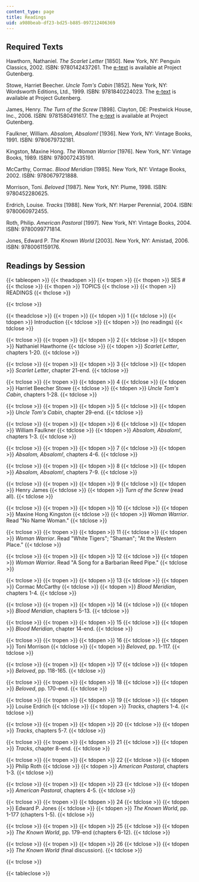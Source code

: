 ```yaml
---
content_type: page
title: Readings
uid: a980beab-df23-bd25-b885-097212406369
---
```


Required Texts
--------------

Hawthorn, Nathaniel. _The Scarlet Letter_ \[1850\]. New York, NY: Penguin Classics, 2002. ISBN: 9780142437261. The [e-text](http://www.gutenberg.org/etext/33) is available at Project Gutenberg.

Stowe, Harriet Beecher. _Uncle Tom's Cabin_ \[1852\]. New York, NY: Wordsworth Editions, Ltd., 1999. ISBN: 9781840224023. The [e-text](http://www.gutenberg.org/etext/203) is available at Project Gutenberg.

James, Henry. _The Turn of the Screw_ \[1898\]. Clayton, DE: Prestwick House, Inc., 2006. ISBN: 9781580491617. The [e-text](http://www.gutenberg.org/etext/209) is available at Project Gutenberg.

Faulkner, William. _Absalom, Absalom!_ \[1936\]. New York, NY: Vintage Books, 1991. ISBN: 9780679732181.

Kingston, Maxine Hong. _The Woman Warrior_ \[1976\]. New York, NY: Vintage Books, 1989. ISBN: 9780072435191.

McCarthy, Cormac. _Blood Meridian_ \[1985\]. New York, NY: Vintage Books, 2002. ISBN: 9780679721888.

Morrison, Toni. _Beloved_ \[1987\]. New York, NY: Plume, 1998. ISBN: 9780452280625.

Erdrich, Louise. _Tracks_ \[1988\]. New York, NY: Harper Perennial, 2004. ISBN: 9780060972455.

Roth, Philip. _American Pastoral_ \[1997\]. New York, NY: Vintage Books, 2004. ISBN: 9780099771814.

Jones, Edward P. _The Known World_ \[2003\]. New York, NY: Amistad, 2006. ISBN: 9780061159176.

Readings by Session
-------------------

{{< tableopen >}}
{{< theadopen >}}
{{< tropen >}}
{{< thopen >}}
SES #
{{< thclose >}}
{{< thopen >}}
TOPICS
{{< thclose >}}
{{< thopen >}}
READINGS
{{< thclose >}}

{{< trclose >}}

{{< theadclose >}}
{{< tropen >}}
{{< tdopen >}}
1
{{< tdclose >}}
{{< tdopen >}}
Introduction
{{< tdclose >}}
{{< tdopen >}}
(no readings)
{{< tdclose >}}

{{< trclose >}}
{{< tropen >}}
{{< tdopen >}}
2
{{< tdclose >}}
{{< tdopen >}}
Nathaniel Hawthorne
{{< tdclose >}}
{{< tdopen >}}
_Scarlet Letter_, chapters 1-20.
{{< tdclose >}}

{{< trclose >}}
{{< tropen >}}
{{< tdopen >}}
3
{{< tdclose >}}
{{< tdopen >}}
_Scarlet Letter_, chapter 21-end.
{{< tdclose >}}

{{< trclose >}}
{{< tropen >}}
{{< tdopen >}}
4
{{< tdclose >}}
{{< tdopen >}}
Harriet Beecher Stowe
{{< tdclose >}}
{{< tdopen >}}
_Uncle Tom's Cabin_, chapters 1-28.
{{< tdclose >}}

{{< trclose >}}
{{< tropen >}}
{{< tdopen >}}
5
{{< tdclose >}}
{{< tdopen >}}
_Uncle Tom's Cabin_, chapter 29-end.
{{< tdclose >}}

{{< trclose >}}
{{< tropen >}}
{{< tdopen >}}
6
{{< tdclose >}}
{{< tdopen >}}
William Faulkner
{{< tdclose >}}
{{< tdopen >}}
_Absalom, Absalom!_, chapters 1-3.
{{< tdclose >}}

{{< trclose >}}
{{< tropen >}}
{{< tdopen >}}
7
{{< tdclose >}}
{{< tdopen >}}
_Absalom, Absalom!_, chapters 4-6.
{{< tdclose >}}

{{< trclose >}}
{{< tropen >}}
{{< tdopen >}}
8
{{< tdclose >}}
{{< tdopen >}}
_Absalom, Absalom!_, chapters 7-9.
{{< tdclose >}}

{{< trclose >}}
{{< tropen >}}
{{< tdopen >}}
9
{{< tdclose >}}
{{< tdopen >}}
Henry James
{{< tdclose >}}
{{< tdopen >}}
_Turn of the Screw_ (read all).
{{< tdclose >}}

{{< trclose >}}
{{< tropen >}}
{{< tdopen >}}
10
{{< tdclose >}}
{{< tdopen >}}
Maxine Hong Kingston
{{< tdclose >}}
{{< tdopen >}}
_Woman Warrior_. Read "No Name Woman."
{{< tdclose >}}

{{< trclose >}}
{{< tropen >}}
{{< tdopen >}}
11
{{< tdclose >}}
{{< tdopen >}}
_Woman Warrior_. Read "White Tigers"; "Shaman"; "At the Western Place."
{{< tdclose >}}

{{< trclose >}}
{{< tropen >}}
{{< tdopen >}}
12
{{< tdclose >}}
{{< tdopen >}}
_Woman Warrior_. Read "A Song for a Barbarian Reed Pipe."
{{< tdclose >}}

{{< trclose >}}
{{< tropen >}}
{{< tdopen >}}
13
{{< tdclose >}}
{{< tdopen >}}
Cormac McCarthy
{{< tdclose >}}
{{< tdopen >}}
_Blood Meridian_, chapters 1-4.
{{< tdclose >}}

{{< trclose >}}
{{< tropen >}}
{{< tdopen >}}
14
{{< tdclose >}}
{{< tdopen >}}
_Blood Meridian_, chapters 5-13.
{{< tdclose >}}

{{< trclose >}}
{{< tropen >}}
{{< tdopen >}}
15
{{< tdclose >}}
{{< tdopen >}}
_Blood Meridian_, chapter 14-end.
{{< tdclose >}}

{{< trclose >}}
{{< tropen >}}
{{< tdopen >}}
16
{{< tdclose >}}
{{< tdopen >}}
Toni Morrison
{{< tdclose >}}
{{< tdopen >}}
_Beloved_, pp. 1-117.
{{< tdclose >}}

{{< trclose >}}
{{< tropen >}}
{{< tdopen >}}
17
{{< tdclose >}}
{{< tdopen >}}
_Beloved_, pp. 118-165.
{{< tdclose >}}

{{< trclose >}}
{{< tropen >}}
{{< tdopen >}}
18
{{< tdclose >}}
{{< tdopen >}}
_Beloved_, pp. 170-end.
{{< tdclose >}}

{{< trclose >}}
{{< tropen >}}
{{< tdopen >}}
19
{{< tdclose >}}
{{< tdopen >}}
Louise Erdrich
{{< tdclose >}}
{{< tdopen >}}
_Tracks_, chapters 1-4.
{{< tdclose >}}

{{< trclose >}}
{{< tropen >}}
{{< tdopen >}}
20
{{< tdclose >}}
{{< tdopen >}}
_Tracks_, chapters 5-7.
{{< tdclose >}}

{{< trclose >}}
{{< tropen >}}
{{< tdopen >}}
21
{{< tdclose >}}
{{< tdopen >}}
_Tracks_, chapter 8-end.
{{< tdclose >}}

{{< trclose >}}
{{< tropen >}}
{{< tdopen >}}
22
{{< tdclose >}}
{{< tdopen >}}
Philip Roth
{{< tdclose >}}
{{< tdopen >}}
_American Pastoral_, chapters 1-3.
{{< tdclose >}}

{{< trclose >}}
{{< tropen >}}
{{< tdopen >}}
23
{{< tdclose >}}
{{< tdopen >}}
_American Pastoral_, chapters 4-5.
{{< tdclose >}}

{{< trclose >}}
{{< tropen >}}
{{< tdopen >}}
24
{{< tdclose >}}
{{< tdopen >}}
Edward P. Jones
{{< tdclose >}}
{{< tdopen >}}
_The Known World_, pp. 1-177 (chapters 1-5).
{{< tdclose >}}

{{< trclose >}}
{{< tropen >}}
{{< tdopen >}}
25
{{< tdclose >}}
{{< tdopen >}}
_The Known World_, pp. 179-end (chapters 6-12).
{{< tdclose >}}

{{< trclose >}}
{{< tropen >}}
{{< tdopen >}}
26
{{< tdclose >}}
{{< tdopen >}}
_The Known World_ (final discussion).
{{< tdclose >}}

{{< trclose >}}

{{< tableclose >}}
